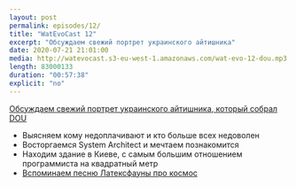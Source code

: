 ```yaml
---
layout: post
permalink: episodes/12/
title: "WatEvoCast 12"
excerpt: "Обсуждаем свежий портрет украинского айтишника"
date: 2020-07-21 21:01:00
media: http://watevocast.s3-eu-west-1.amazonaws.com/wat-evo-12-dou.mp3
length: 83000133
duration: "00:57:38"
explicit: "no"
---
```

[Обсуждаем свежий портрет украинского айтишника, который собрал DOU](https://dou.ua/lenta/articles/portrait-2020/)

- Выясняем кому недоплачивают и кто больше всех недоволен
- Восторгаемся System Architect и мечтаем познакомится
- Находим здание в Киеве, с самым большим отношением программиста на квадратный метр
- [Вспоминаем песню Латексфауны про космос](https://www.youtube.com/watch?v=kJGabQc-tUk)

